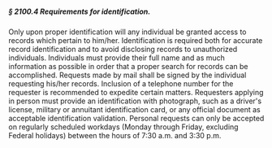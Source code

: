 ##### § 2100.4 Requirements for identification. #####

Only upon proper identification will any individual be granted access to records which pertain to him/her. Identification is required both for accurate record identification and to avoid disclosing records to unauthorized individuals. Individuals must provide their full name and as much information as possible in order that a proper search for records can be accomplished. Requests made by mail shall be signed by the individual requesting his/her records. Inclusion of a telephone number for the requester is recommended to expedite certain matters. Requesters applying in person must provide an identification with photograph, such as a driver's license, military or annuitant identification card, or any official document as acceptable identification validation. Personal requests can only be accepted on regularly scheduled workdays (Monday through Friday, excluding Federal holidays) between the hours of 7:30 a.m. and 3:30 p.m.